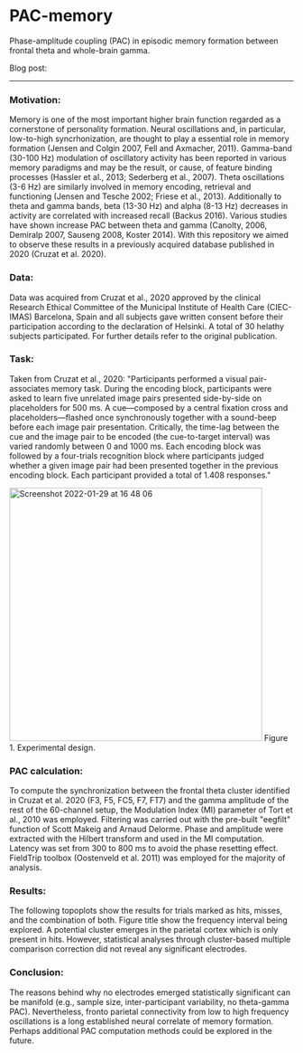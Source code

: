 # PAC-memory
Phase-amplitude coupling (PAC) in episodic memory formation between frontal theta and whole-brain gamma.

Blog post: 
***** 

### **Motivation:**
Memory is one of the most important higher brain function regarded as a cornerstone of personality formation. Neural oscillations and, in particular, low-to-high syncrhonization, are thought to play a essential role in memory formation (Jensen and Colgin 2007, Fell and Axmacher, 2011). Gamma-band (30-100 Hz) modulation of oscillatory activity has been reported in various memory paradigms and may be the result, or cause, of feature binding processes (Hassler et al., 2013; Sederberg et al., 2007). Theta oscillations (3-6 Hz) are similarly involved in memory encoding, retrieval and functioning (Jensen and Tesche 2002; Friese et al., 2013). Additionally to theta and gamma bands, beta (13-30 Hz) and alpha (8-13 Hz) decreases in activity are correlated with increased recall (Backus 2016). Various studies have shown increase PAC between theta and gamma (Canolty, 2006, Demiralp 2007, Sauseng 2008, Koster 2014). With this repository we aimed to observe these results in a previously acquired database published in 2020 (Cruzat et al. 2020).

### **Data:**
Data was acquired from Cruzat et al., 2020 approved by the clinical Research Ethical Committee of the Municipal Institute of Health Care (CIEC-IMAS) Barcelona, Spain and all subjects gave written consent before their participation according to the declaration of Helsinki. A total of 30 helathy subjects participated. For further details refer to the original publication. 

### **Task:**
Taken from Cruzat et al., 2020: "Participants performed a visual pair-associates memory task. During the encoding block, participants were asked to learn five unrelated image pairs presented side-by-side on placeholders for 500 ms. A cue—composed by a central fixation cross and placeholders—flashed once synchronously together with a sound-beep before each image pair presentation. Critically, the time-lag between the cue and the image pair to be encoded (the cue-to-target interval) was varied randomly between 0 and 1000 ms. Each encoding block was followed by a four-trials recognition block where participants judged whether a given image pair had been presented together in the previous encoding block. Each participant provided a total of 1.408 responses."

<img width="448" alt="Screenshot 2022-01-29 at 16 48 06" src="https://user-images.githubusercontent.com/96518571/151669521-d3162050-44eb-453d-826d-99e2f8bb0479.png">
<span class="figcaption_hack">Figure 1. Experimental design.</span>

### **PAC calculation:**
To compute the synchronization between the frontal theta cluster identified in Cruzat et al. 2020 (F3, F5, FC5, F7, FT7) and the gamma amplitude of the rest of the 60-channel setup, the Modulation Index (MI) parameter of Tort et al., 2010 was employed. Filtering was carried out with the pre-built "eegfilt" function of Scott Makeig and Arnaud Delorme. Phase and amplitude were extracted with the Hilbert transform and used in the MI computation. Latency was set from 300 to 800 ms to avoid the phase resetting effect. FieldTrip toolbox (Oostenveld et al. 2011) was employed for the majority of analysis. 

### **Results:**
The following topoplots show the results for trials marked as hits, misses, and the combination of both. Figure title show the frequency interval being explored. A potential cluster emerges in the parietal cortex which is only present in hits. However, statistical analyses through cluster-based multiple comparison correction did not reveal any significant electrodes. 

### **Conclusion:**
The reasons behind why no electrodes emerged statistically significant can be manifold (e.g., sample size, inter-participant variability, no theta-gamma PAC). Nevertheless, fronto parietal connectivity from low to high frequency oscillations is a long established neural correlate of memory formation. Perhaps additional PAC computation methods could be explored in the future. 
